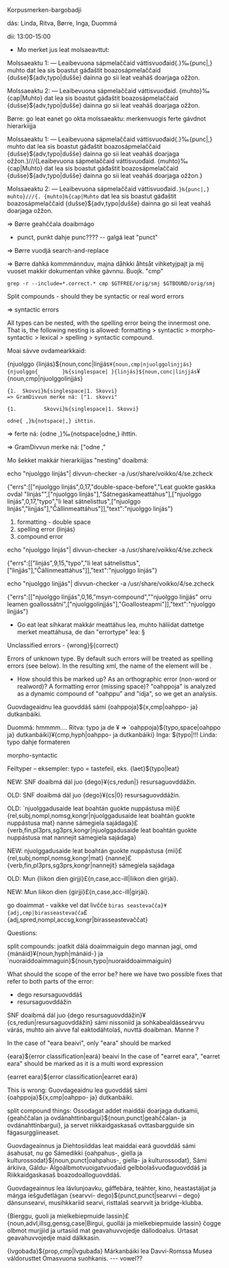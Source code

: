 Korpusmerken-bargobadji

dás: Linda, Ritva, Børre, Inga, Duommá

dii: 13:00-15:00

* Mo merket jus leat molsaeavttut:

Molssaeaktu 1:    — Leaibevuona sápmelaččaid váttisvuođaid{.}‰{punc|,} muhto dat lea sis boastut gáđaštit boazosápmelaččaid {dušse}${adv,typo|dušše} dainna go sii leat veaháš doarjaga ožžon.

Molssaeaktu 2:    — Leaibevuona sápmelaččaid váttisvuođaid. {muhto}‰{cap|Muhto} dat lea sis boastut gáđaštit boazosápmelaččaid {dušse}${adv,typo|dušše} dainna go sii leat veaháš doarjaga ožžon.

Børre: go leat eanet go okta molssaeaktu: merkenvuogis ferte gávdnot hierarkiijja

Molssaeaktu 1:    — Leaibevuona sápmelaččaid váttisvuođaid{.}‰{punc|,} muhto dat lea sis boastut gáđaštit boazosápmelaččaid {dušse}${adv,typo|dušše} dainna go sii leat veaháš doarjaga ožžon.}///{Leaibevuona sápmelaččaid váttisvuođaid. {muhto}‰{cap|Muhto} dat lea sis boastut gáđaštit boazosápmelaččaid {dušse}${adv,typo|dušše} dainna go sii leat veaháš doarjaga ožžon.}

Molssaeaktu 2:    — Leaibevuona sápmelaččaid váttisvuođaid`.}‰{punc|,} muhto}///{. {muhto}‰{cap|Muhto` dat lea sis boastut gáđaštit boazosápmelaččaid {dušse}${adv,typo|dušše} dainna go sii leat veaháš doarjaga ožžon.

=> Børre geahččala doaibmágo

* punct, punkt dahje punc???? -- galgá leat "punct"

=> Børre vuodjá search-and-replace

=> Børre dahká kommmánnduv, majna dåhkki åhtsåt vihketyjpajt ja mij vuoset makkir dokumentan vihke gávnnu. Buojk. "cmp"
```
grep -r --include=*.correct.* cmp $GTFREE/orig/smj $GTBOUND/orig/smj
```
Split compounds - should they be syntactic or real word errors

=> syntactic errors

All types can be nested, with the spelling error being the innermost one. That is, the following nesting is allowed: formatting > syntactic > morpho-syntactic > lexical > spelling > syntactic compound.

Moai sávve ovdamearkkaid:

{njuolggo {linjás}${noun,conc|linjjás`¥{noun,cmp|njuolggolinjjás}
{njuolggo{        }‰{singlespace| }{linjás}${noun,conc|linjjás`¥{noun,cmp|njuolggolinjjás}

    {1.  Skovvi}‰{singlespace|1. Skovvi}    
    => GramDivvun merke ná: ["1. skovvi"

    {1.         Skovvi}‰{singlespace|1. Skovvi}

    odne{ ,}‰{notspace|,} ihttin.
=> ferte ná: {odne ,}‰{notspace|odne,} ihttin.

=> GramDivvun merke ná: ["odne ,"

Mo šekket makkár hierarkiijjas "nesting" doaibmá:

echo "njuolggo   linjás"| divvun-checker
 -a /usr/share/voikko/4/se.zcheck

{"errs":[["njuolggo linjás",0,17,"double-space-before","Leat guokte gaskka ovdal \"linjás\"",["njuolggo linjás"],"Sátnegaskameattáhus"],["njuolggo linjás",0,17,"typo","Ii leat sátnelisttus",["njuolggo linjás","linjjás"],"Čállinmeattáhus"]],"text":"njuolggo linjás"}

1. formatting - double space
2. spelling error (linjás)
3. compound error

echo "njuolggo linjás"| divvun-checker -a /usr/share/voikko/4/se.zcheck

{"errs":[["linjás",9,15,"typo","Ii leat sátnelisttus",["linjjás"],"Čállinmeattáhus"]],"text":"njuolggo linjás"}

echo "njuolggo linjjás"| divvun-checker -a /usr/share/voikko/4/se.zcheck

{"errs":[["njuolggo linjjás",0,16,"msyn-compound","\"njuolggo linjjás\" orru leamen goallossátni",["njuolggolinjjás"],"Goallosteapmi"]],"text":"njuolggo linjjás"}

* Go eat leat sihkarat makkár meattáhus lea, muhto háliidat dattetge merket meattáhusa, de dan "errortype" lea: §

Unclassified errors - {wrong}§{correct}

Errors of unknown type. By default such errors will be treated as spelling errors (see below). In the resulting xml, the name of the element will be <error>.

* How should this be marked up? As an orthographic error (non-word or realword)? A formatting error (missing space)? "oahppoja" is analyzed as a dynamic compound of "oahppu" and "idja", so we get an analysis.

Guovdageaidnu lea guovddáš sámi {oahppoja}${x,cmp|oahppo- ja} dutkanbáiki.

Duommá: hmmmm....
Ritva: typo ja de ¥     => `oahppoja}${typo,space|oahppo ja} dutkanbáiki}¥{cmp,hyph|oahppo- ja dutkanbáiki}
Inga: ${typo|!!!
Linda: typo dahje formateren

morpho-syntactic

Feiltyper – eksempler:
typo = tastefeil, eks.
{laet}${typo|leat}

NEW: SNF doaibmá dál juo {dego}¥{cs,redun|} resursaguovddážin.

OLD: SNF doaibmá dál juo {dego}¥{cs|0} resursaguovddážin.

OLD:
`njuolggadusaide leat boahtán guokte nuppástusa mii}£{rel,subj,nompl,nomsg,kongr|njuolggadusaide leat boahtán guokte nuppástusa mat} nanne sámegiela sajádaga}£{verb,fin,pl3prs,sg3prs,kongr|njuolggadusaide leat boahtán guokte nuppástusa mat nannejit sámegiela sajádaga}

NEW:
njuolggadusaide leat boahtán guokte nuppástusa {mii}£{rel,subj,nompl,nomsg,kongr|mat} {nanne}£{verb,fin,pl3prs,sg3prs,kongr|nannejit} sámegiela sajádaga

OLD:
Mun {liikon dien girjji}£{n,case,acc-ill|liikon dien girjái}.

NEW:
Mun liikon dien {girjji}£{n,case,acc-ill|girjái}.

go doaimmat - vaikke vel dat livčče `biras seastevačča}¥{adj,cmp|birasseastevačča`£{adj,spred,nompl,accsg,kongr|birasseastevaččat}

Questions:

split compounds:
joatkit dálá doaimmaiguin dego mannan jagi, omd {mánáid}¥{noun,hyph|mánáid-} ja `nuoraiddoaimmaguin}${noun,typo|nuoraiddoaimmaiguin}

What should the scope of the error be?
here we have two possible fixes that refer to both parts of the error:
* dego resursaguovddáš
* resursaguovddážin

SNF doaibmá dál juo {dego resursaguovddážin}¥{cs,redun|resursaguovddážin} sámi nissoniid ja sohkabealdásseárvvu várás, muhto ain aivve fal eaktodáhtolaš, nuvttá doaibman. Manne ?

In the case of "eara beaivi", only "eara" should be marked

{eara}${error classification|eará} beaivi
In the case of "earret eara", "earret eara" should be marked as it is a multi word expression

{earret eara}${error classification|earret eará}

This is wrong:
Guovdageaidnu lea guovddáš sámi {oahppoja}${x,cmp|oahppo- ja} dutkanbáiki.

split compound things:
Ossodagat addet maiddái doarjaga dutkamii, {geahččalan ja ovdánahttinbargui}${noun,punct|geahččalan- ja ovdánahttinbargui}, ja servet riikkaidgaskasaš ovttasbargguide sin fágasurggiineaset.

Guovdageainnus ja Diehtosiiddas leat maiddai eará guovddáš sámi ásahusat, nu go Sámedikki {oahpahus-, giella ja kulturossodat}${noun,punct|oahpahus-, giella- ja kulturossodat}, Sámi árkiiva, Gáldu- Álgoálbmotvuoigatvuođaid gelbbolašvuođaguovddáš ja Riikkaidgaskasaš boazodoalloguovddáš.

Guovdageainnus lea lávlunjoavku, gáffebára, teáhter, kino, heastastáljat ja máŋga iešguđetlágan {searvvi- dego}${punct,punct|searvvi – dego} dánsunsearvi, musihkkariid searvi, risttalaš searvvit ja bridge-klubba.

{Bierggu, guoli ja
mielkebiepmuide lassin}£{noun,advl,illsg,gensg,case|Birgui, guollái ja mielkebiepmuide lassin} čogge olbmot murjjiid ja urtasiid mat
geavahuvvojedje dállodoalus. Urtasat geavahuvvojedje maid dálkkasin.

{Ivgobađa}${prop,cmp|Ivgubađa}
Márkanbáiki lea Davvi-Romssa Musea váldorusttet Omasvuona
suohkanis.
--- vowel??
